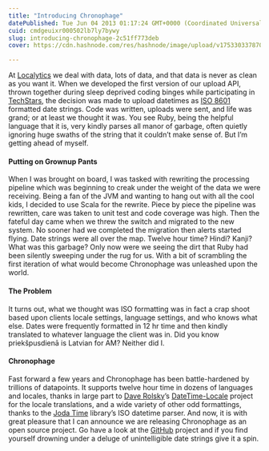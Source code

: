 ```yaml
---
title: "Introducing Chronophage"
datePublished: Tue Jun 04 2013 01:17:24 GMT+0000 (Coordinated Universal Time)
cuid: cmdgeuixr000502lb7ly7bywy
slug: introducing-chronophage-2c51ff773deb
cover: https://cdn.hashnode.com/res/hashnode/image/upload/v1753303378705/01d1f1f4-1a25-4244-a67f-b82825faba9c.webp

---
```


At [Localytics](http://www.localytics.com/) we deal with data, lots of data, and that data is never as clean as you want it. When we developed the first version of our upload API, thrown together during sleep deprived coding binges while participating in [TechStars](http://www.techstars.com/), the decision was made to upload datetimes as [ISO 8601](http://en.wikipedia.org/wiki/ISO_8601) formatted date strings. Code was written, uploads were sent, and life was grand; or at least we thought it was. You see Ruby, being the helpful language that it is, very kindly parses all manor of garbage, often quietly ignoring huge swaths of the string that it couldn’t make sense of. But I’m getting ahead of myself.

#### Putting on Grownup Pants

When I was brought on board, I was tasked with rewriting the processing pipeline which was beginning to creak under the weight of the data we were receiving. Being a fan of the JVM and wanting to hang out with all the cool kids, I decided to use Scala for the rewrite. Piece by piece the pipeline was rewritten, care was taken to unit test and code coverage was high. Then the fateful day came when we threw the switch and migrated to the new system. No sooner had we completed the migration then alerts started flying. Date strings were all over the map. Twelve hour time? Hindi? Kanji? What was this garbage? Only now were we seeing the dirt that Ruby had been silently sweeping under the rug for us. With a bit of scrambling the first iteration of what would become Chronophage was unleashed upon the world.

#### The Problem

It turns out, what we thought was ISO formatting was in fact a crap shoot based upon clients locale settings, language settings, and who knows what else. Dates were frequently formatted in 12 hr time and then kindly translated to whatever language the client was in. Did you know priekšpusdienā is Latvian for AM? Neither did I.

#### Chronophage

Fast forward a few years and Chronophage has been battle-hardened by trillions of datapoints. It supports twelve hour time in dozens of languages and locales, thanks in large part to [Dave Rolsky](https://github.com/autarch)’s [DateTime-Locale](http://search.cpan.org/~drolsky/DateTime-Locale-0.45/) project for the locale translations, and a wide variety of other odd formattings, thanks to the [Joda Time](http://joda-time.sourceforge.net/) library’s ISO datetime parser. And now, it is with great pleasure that I can announce we are releasing Chronophage as an open source project. Go have a look at the [GitHub](https://github.com/localytics/chronophage) project and if you find yourself drowning under a deluge of unintelligible date strings give it a spin.